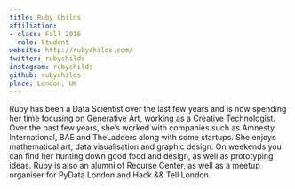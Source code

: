 ```yaml
---
title: Ruby Childs
affiliation:
- class: Fall 2016
  role: Student
website: http://rubychilds.com/
twitter: rubychilds
instagram: rubychilds
github: rubychilds
place: London, UK
---
```

Ruby has been a Data Scientist over the last few years and is now spending her time focusing on Generative Art, working as a Creative Technologist. Over the past few years, she’s worked with companies such as Amnesty International, BAE and TheLadders along with some startups. She enjoys mathematical art, data visualisation and  graphic design. On weekends you can find her hunting down good food and design, as well as prototyping ideas. Ruby is also an alumni of Recurse Center, as well as a meetup organiser for PyData London and Hack && Tell London.